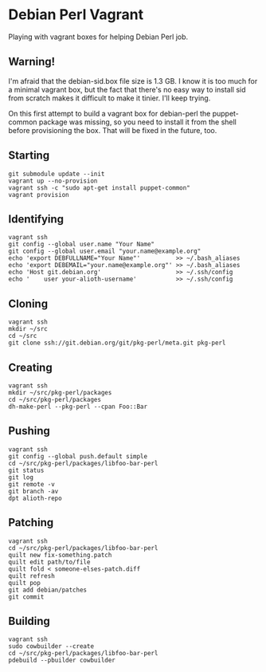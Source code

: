 Debian Perl Vagrant
===================

Playing with vagrant boxes for helping Debian Perl job.

Warning!
--------

I'm afraid that the debian-sid.box file size is 1.3 GB. I know it
is too much for a minimal vagrant box, but the fact that there's
no easy way to install sid from scratch makes it difficult to
make it tinier. I'll keep trying.

On this first attempt to build a vagrant box for debian-perl the
puppet-common package was missing, so you need to install it from
the shell before provisioning the box. That will be fixed in the
future, too.

Starting
--------

    git submodule update --init
    vagrant up --no-provision
    vagrant ssh -c "sudo apt-get install puppet-common"
    vagrant provision

Identifying
-----------

    vagrant ssh
    git config --global user.name "Your Name"
    git config --global user.email "your.name@example.org"
    echo 'export DEBFULLNAME="Your Name"'          >> ~/.bash_aliases
    echo 'export DEBEMAIL="your.name@example.org"' >> ~/.bash_aliases
    echo 'Host git.debian.org'                     >> ~/.ssh/config
    echo '    user your-alioth-username'           >> ~/.ssh/config

Cloning
-------

    vagrant ssh
    mkdir ~/src
    cd ~/src
    git clone ssh://git.debian.org/git/pkg-perl/meta.git pkg-perl

Creating
--------

    vagrant ssh
    mkdir ~/src/pkg-perl/packages
    cd ~/src/pkg-perl/packages
    dh-make-perl --pkg-perl --cpan Foo::Bar

Pushing
-------

    vagrant ssh
    git config --global push.default simple
    cd ~/src/pkg-perl/packages/libfoo-bar-perl
    git status
    git log
    git remote -v
    git branch -av
    dpt alioth-repo

Patching
--------

    vagrant ssh
    cd ~/src/pkg-perl/packages/libfoo-bar-perl
    quilt new fix-something.patch
    quilt edit path/to/file
    quilt fold < someone-elses-patch.diff
    quilt refresh
    quilt pop
    git add debian/patches
    git commit

Building
--------

    vagrant ssh
    sudo cowbuilder --create
    cd ~/src/pkg-perl/packages/libfoo-bar-perl
    pdebuild --pbuilder cowbuilder

